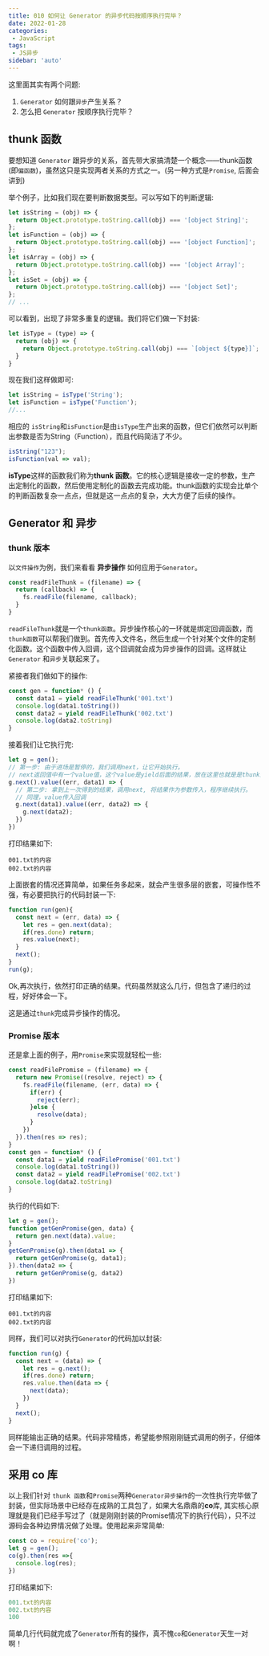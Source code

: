 ```yaml
---
title: 010 如何让 Generator 的异步代码按顺序执行完毕？
date: 2022-01-28
categories: 
 - JavaScript
tags:
 - JS异步
sidebar: 'auto'
---
```

这里面其实有两个问题:
1. `Generator` 如何跟`异步`产生关系？
2. 怎么把 `Generator` 按顺序执行完毕？

## thunk 函数
要想知道 `Generator` 跟异步的关系，首先带大家搞清楚一个概念——thunk函数(即`偏函数`)，虽然这只是实现两者关系的方式之一。(另一种方式是`Promise`, 后面会讲到)

举个例子，比如我们现在要判断数据类型。可以写如下的判断逻辑:
```js
let isString = (obj) => {
  return Object.prototype.toString.call(obj) === '[object String]';
};
let isFunction = (obj) => {
  return Object.prototype.toString.call(obj) === '[object Function]';
};
let isArray = (obj) => {
  return Object.prototype.toString.call(obj) === '[object Array]';
};
let isSet = (obj) => {
  return Object.prototype.toString.call(obj) === '[object Set]';
};
// ...
```
可以看到，出现了非常多重复的逻辑。我们将它们做一下封装:
```js
let isType = (type) => {
  return (obj) => {
    return Object.prototype.toString.call(obj) === `[object ${type}]`;
  }
}
```
现在我们这样做即可:
```js
let isString = isType('String');
let isFunction = isType('Function');
//...
```
相应的 `isString`和`isFunction`是由`isType`生产出来的函数，但它们依然可以判断出参数是否为String（Function），而且代码简洁了不少。
```js
isString("123");
isFunction(val => val);
```

**isType**这样的函数我们称为**thunk 函数**。它的核心逻辑是接收一定的参数，生产出定制化的函数，然后使用定制化的函数去完成功能。thunk函数的实现会比单个的判断函数复杂一点点，但就是这一点点的复杂，大大方便了后续的操作。

## Generator 和 异步

### thunk 版本
以`文件操作`为例，我们来看看 **异步操作** 如何应用于`Generator`。
```js
const readFileThunk = (filename) => {
  return (callback) => {
    fs.readFile(filename, callback);
  }
}
```
`readFileThunk`就是一个`thunk函数`。异步操作核心的一环就是绑定回调函数，而`thunk函数`可以帮我们做到。首先传入文件名，然后生成一个针对某个文件的定制化函数。这个函数中传入回调，这个回调就会成为异步操作的回调。这样就让 `Generator` 和`异步`关联起来了。

紧接者我们做如下的操作:
```js
const gen = function* () {
  const data1 = yield readFileThunk('001.txt')
  console.log(data1.toString())
  const data2 = yield readFileThunk('002.txt')
  console.log(data2.toString)
}
```
接着我们让它执行完:
```js
let g = gen();
// 第一步: 由于进场是暂停的，我们调用next，让它开始执行。
// next返回值中有一个value值，这个value是yield后面的结果，放在这里也就是是thunk函数生成的定制化函数，里面需要传一个回调函数作为参数
g.next().value((err, data1) => {
  // 第二步: 拿到上一次得到的结果，调用next, 将结果作为参数传入，程序继续执行。
  // 同理，value传入回调
  g.next(data1).value((err, data2) => {
    g.next(data2);
  })
})

```
打印结果如下:
```
001.txt的内容
002.txt的内容
```
上面嵌套的情况还算简单，如果任务多起来，就会产生很多层的嵌套，可操作性不强，有必要把执行的代码封装一下:
```js
function run(gen){
  const next = (err, data) => {
    let res = gen.next(data);
    if(res.done) return;
    res.value(next);
  }
  next();
}
run(g);
```
Ok,再次执行，依然打印正确的结果。代码虽然就这么几行，但包含了递归的过程，好好体会一下。

这是通过`thunk`完成异步操作的情况。

### Promise 版本
还是拿上面的例子，用`Promise`来实现就轻松一些:
```js
const readFilePromise = (filename) => {
  return new Promise((resolve, reject) => {
    fs.readFile(filename, (err, data) => {
      if(err) {
        reject(err);
      }else {
        resolve(data);
      }
    })
  }).then(res => res);
}
const gen = function* () {
  const data1 = yield readFilePromise('001.txt')
  console.log(data1.toString())
  const data2 = yield readFilePromise('002.txt')
  console.log(data2.toString)
}
```

执行的代码如下:
```js
let g = gen();
function getGenPromise(gen, data) { 
  return gen.next(data).value;
}
getGenPromise(g).then(data1 => {
  return getGenPromise(g, data1);
}).then(data2 => {
  return getGenPromise(g, data2)
})
```
打印结果如下:
```
001.txt的内容
002.txt的内容
```

同样，我们可以对执行`Generator`的代码加以封装:
```js
function run(g) {
  const next = (data) => {
    let res = g.next();
    if(res.done) return;
    res.value.then(data => {
      next(data);
    })
  }
  next();
}
```
同样能输出正确的结果。代码非常精炼，希望能参照刚刚链式调用的例子，仔细体会一下递归调用的过程。

## 采用 co 库
以上我们针对 `thunk 函数`和`Promise`两种`Generator异步操作`的一次性执行完毕做了封装，但实际场景中已经存在成熟的工具包了，如果大名鼎鼎的**co**库, 其实核心原理就是我们已经手写过了（就是刚刚封装的Promise情况下的执行代码），只不过源码会各种边界情况做了处理。使用起来非常简单:
```js
const co = require('co');
let g = gen();
co(g).then(res =>{
  console.log(res);
})
```
打印结果如下:
```js
001.txt的内容
002.txt的内容
100
```
简单几行代码就完成了`Generator`所有的操作，真不愧`co`和`Generator`天生一对啊！

